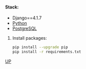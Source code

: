 <a name="top"></a>

#### Stack:
- Django==4.1.7
- [Python](https://www.python.org/downloads/)
- [PostgreSQL](https://www.postgresql.org/)



1. Install packages:
   ```bash
   pip install --upgrade pip
   pip install -r requirements.txt
   ```
   









<a href="#top">UP</a>